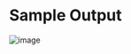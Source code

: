 # Sample Output

![image](https://github.com/ramankumar-1/bmi-calculator/assets/92537109/6cbbe1ec-1eb9-40a9-ab37-f7f2dbe38953)
